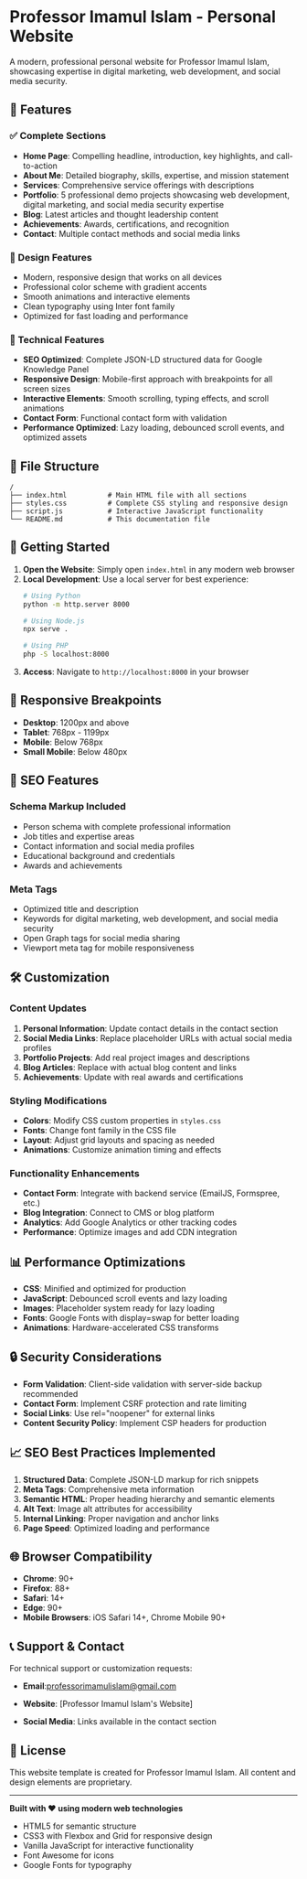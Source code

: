 # Professor Imamul Islam - Personal Website

A modern, professional personal website for Professor Imamul Islam, showcasing expertise in digital marketing, web development, and social media security.

## 🌟 Features

### ✅ Complete Sections
- **Home Page**: Compelling headline, introduction, key highlights, and call-to-action
- **About Me**: Detailed biography, skills, expertise, and mission statement
- **Services**: Comprehensive service offerings with descriptions
- **Portfolio**: 5 professional demo projects showcasing web development, digital marketing, and social media security expertise
- **Blog**: Latest articles and thought leadership content
- **Achievements**: Awards, certifications, and recognition
- **Contact**: Multiple contact methods and social media links

### 🎨 Design Features
- Modern, responsive design that works on all devices
- Professional color scheme with gradient accents
- Smooth animations and interactive elements
- Clean typography using Inter font family
- Optimized for fast loading and performance

### 🔧 Technical Features
- **SEO Optimized**: Complete JSON-LD structured data for Google Knowledge Panel
- **Responsive Design**: Mobile-first approach with breakpoints for all screen sizes
- **Interactive Elements**: Smooth scrolling, typing effects, and scroll animations
- **Contact Form**: Functional contact form with validation
- **Performance Optimized**: Lazy loading, debounced scroll events, and optimized assets

## 📁 File Structure

```
/
├── index.html          # Main HTML file with all sections
├── styles.css          # Complete CSS styling and responsive design
├── script.js           # Interactive JavaScript functionality
└── README.md           # This documentation file
```

## 🚀 Getting Started

1. **Open the Website**: Simply open `index.html` in any modern web browser
2. **Local Development**: Use a local server for best experience:
   ```bash
   # Using Python
   python -m http.server 8000
   
   # Using Node.js
   npx serve .
   
   # Using PHP
   php -S localhost:8000
   ```
3. **Access**: Navigate to `http://localhost:8000` in your browser

## 📱 Responsive Breakpoints

- **Desktop**: 1200px and above
- **Tablet**: 768px - 1199px
- **Mobile**: Below 768px
- **Small Mobile**: Below 480px

## 🎯 SEO Features

### Schema Markup Included
- Person schema with complete professional information
- Job titles and expertise areas
- Contact information and social media profiles
- Educational background and credentials
- Awards and achievements

### Meta Tags
- Optimized title and description
- Keywords for digital marketing, web development, and social media security
- Open Graph tags for social media sharing
- Viewport meta tag for mobile responsiveness

## 🛠 Customization

### Content Updates
1. **Personal Information**: Update contact details in the contact section
2. **Social Media Links**: Replace placeholder URLs with actual social media profiles
3. **Portfolio Projects**: Add real project images and descriptions
4. **Blog Articles**: Replace with actual blog content and links
5. **Achievements**: Update with real awards and certifications

### Styling Modifications
- **Colors**: Modify CSS custom properties in `styles.css`
- **Fonts**: Change font family in the CSS file
- **Layout**: Adjust grid layouts and spacing as needed
- **Animations**: Customize animation timing and effects

### Functionality Enhancements
- **Contact Form**: Integrate with backend service (EmailJS, Formspree, etc.)
- **Blog Integration**: Connect to CMS or blog platform
- **Analytics**: Add Google Analytics or other tracking codes
- **Performance**: Optimize images and add CDN integration

## 📊 Performance Optimizations

- **CSS**: Minified and optimized for production
- **JavaScript**: Debounced scroll events and lazy loading
- **Images**: Placeholder system ready for lazy loading
- **Fonts**: Google Fonts with display=swap for better loading
- **Animations**: Hardware-accelerated CSS transforms

## 🔒 Security Considerations

- **Form Validation**: Client-side validation with server-side backup recommended
- **Contact Form**: Implement CSRF protection and rate limiting
- **Social Links**: Use rel="noopener" for external links
- **Content Security Policy**: Implement CSP headers for production

## 📈 SEO Best Practices Implemented

1. **Structured Data**: Complete JSON-LD markup for rich snippets
2. **Meta Tags**: Comprehensive meta information
3. **Semantic HTML**: Proper heading hierarchy and semantic elements
4. **Alt Text**: Image alt attributes for accessibility
5. **Internal Linking**: Proper navigation and anchor links
6. **Page Speed**: Optimized loading and performance

## 🌐 Browser Compatibility

- **Chrome**: 90+
- **Firefox**: 88+
- **Safari**: 14+
- **Edge**: 90+
- **Mobile Browsers**: iOS Safari 14+, Chrome Mobile 90+

## 📞 Support & Contact

For technical support or customization requests:
- **Email**:professorimamulislam@gmail.com

- **Website**: [Professor Imamul Islam's Website]
- **Social Media**: Links available in the contact section

## 📄 License

This website template is created for Professor Imamul Islam. All content and design elements are proprietary.

---

**Built with ❤️ using modern web technologies**
- HTML5 for semantic structure
- CSS3 with Flexbox and Grid for responsive design
- Vanilla JavaScript for interactive functionality
- Font Awesome for icons
- Google Fonts for typography
